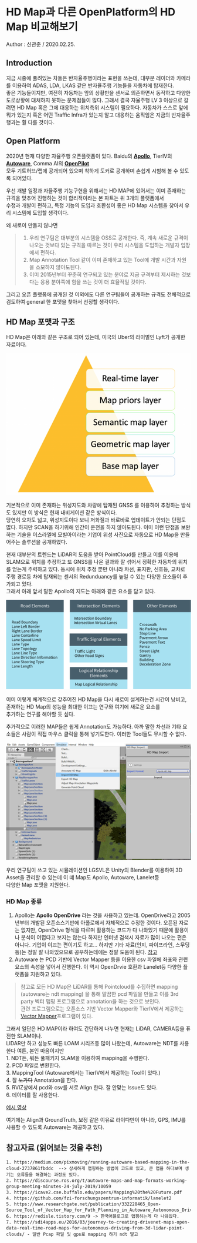 # HD Map과 다른 OpenPlatform의 HD Map 비교해보기
Author : 신관준 / 2020.02.25.

## Introduction
지금 시중에 풀려있는 차들은 반자율주행이라는 표현을 쓰는데, 대부분 레이더와 카메라를 이용하여 ADAS, LDA, LKAS 같은 반자율주행 기능들을 자동차에 탑재한다.   
좋은 기능들이지만, 여전히 자동차는 앞의 상황만을 센서로 의존하면서 동작하고 다양한 도로상황에 대처하지 못하는 문제점들이 많다. 그래서 결국
자율주행 LV 3 이상으로 갈려면 HD Map 혹은 그에 대응하는 위치측위 시스템이 필요하다. 자동차가 스스로 앞에 뭐가 있는지 혹은 어떤 Traffic Infra가 있는지 알고
대응하는 움직임은 지금의 반자율주행과는 훨 다를 것이다.

## Open Platform
2020년 현재 다양한 자율주행 오픈플랫폼이 있다. Baidu의 [__Apollo__](https://github.com/ApolloAuto/apollo), TierIV의 [__Autoware__](https://gitlab.com/autowarefoundation/autoware.ai), Comma AI의 [__OpenPilot__](https://github.com/commaai/openpilot)   
모두 기트허브/랩에 공개되어 있으며
착하게 도커로 공개하며 손쉽게 시험해 볼 수 있도록 되어있다.

우선 개발 일정과 자율주행 기능구현을 위해서는 HD MAP에 있어서는 이미 존재하는 규격을 맞추어 진행하는 것이 합리적이라는 본 파트는 위 3개의 플랫폼에서   
수정과 개발이 편하고, 특정 기능의 도입과 호환성이 좋은 HD Map 시스템을 찾아서 우리 시스템에 도입할 생각이다.   

왜 새로이 만들지 않냐면
>  1. 우리 연구팀은 대부분의 시스템을 OSS로 공개한다. 즉, 계속 새로운 규격이 나오는 것보다 있는 규격을 따르는 것이 우리 시스템을 도입하는 개발자 입장에서 편하다.
>  2. Map Annotation Tool 같이 이미 존재하고 있는 Tool에 개발 시간과 자원을 소모하지 않아도된다.
>  3. 이미 2015년부터 꾸준히 연구되고 있는 분야로 지금 규격부터 제시하는 것보다는 응용 분야쪽에 힘을 쓰는 것이 더 효율적일 것이다.

그리고 오픈 플랫폼에 공개된 것 이외에도 다른 연구팀들이 공개하는 규격도 전체적으로 검토하여 general 한 포맷을 찾아서 선정할 생각이다.

## HD Map 포맷과 구조
HD Map은 아래와 같은 구조로 되어 있는데, 미국의 Uber의 라이벌인 Lyft가 공개한 자료이다.

![hdmap-layer](media/hdmap-layer.png)

기본적으로 이미 존재하는 위성지도와 차량에 탑재된 GNSS 를 이용하여 추정하는 방식도 있지만 이 방식은 현재 내비게이션 같은 방식이다.   
당연히 오차도 넓고, 위성지도이다 보니 저화질과 바로바로 업데이트가 안되는 단점도 많다. 하지만 SCAN을 하기위해 인간이 운전을 하지 않아도된다.
이미 이런 단점을 보완하는 기술을 이스라엘에 모빌아이라는 기업이 위성 사진으로 자동으로 HD Map을 만들어주는 솔루션을 공개하였다.   

현재 대부분의 트렌드는 LiDAR의 도움을 받아 PointCloud를 만들고
이를 이용해 SLAM으로 위치를 추정하고 또 GNSS를 나온 결과와 잘 섞어서 정확한 자동차의 위치를 얻는게 주력하고 있다. 동시에
위치 추정 뿐만 아니라 차선, 표지판, 신호등, 교차로 주행 경로등 차에 탑재되는 센서의 Redunduancy를 높일 수 있는 다양한 요소들이 추가되고 있다.   
그래서 아래 앞서 말한 Apollo의 지도는 아래와 같은 요소를 담고 있다.   

![apolloMap](media/apolloMapComponent.png)

이미 이렇게 체계적으로 갖추어진 HD Map을 다시 새로이 설계하는건 시간이 낭비고, 존재하는 HD Map의 성능을 최대한 이끄는 연구와 여기에 새로운 요소를   
추가하는 연구를 해야할 듯 싶다.

추가적으로 이러한 MAP들은 쉽게 Annotation도 가능하다. 아까 말한 차선과 기타 요소들은 사람이 직접 마우스 클릭을 통해 넣기도한다.
이러한 Tool들도 무시할 수 없다.

![LGSVL](media/annotation-import.png)

우리 연구팀이 쓰고 있는 시뮬레이션인 LGSVL은 Unity의 Blender를 이용하여 3D Asset을 관리할 수 있는데 이 떄 Map도 Apollo, Autoware, Lanelet등   
다양한 Map 포맷을 지원한다. 

### HD Map 종류
  1. Apollo는 __Apollo OpenDrive__ 라는 것을 사용하고 있는데. OpenDrive라고 2005년부터 개발된 오픈소스기반에 아폴로에서 자체적으로 수정한 것이다. 오픈된 자료는 없지만, OpenDrive 형식을 따르며 활용하는 코드가 다 나와있기 때문에 활용이나 분석이 어렵다고 보지는 않는다 하지만 인터넷 검색시 자료가 많이 나오는 편은 아니다.
     기업이 이끄는 편이기도 하고... 하지만 기타 자료(인지, 파이프라인, 스무딩 등)는 정말 잘 나와있으므로 공부하는데에는 정말 도움이 된다. [참고](https://github.com/ApolloAuto/apollo/tree/master/docs/specs)
  2. Autoware 는 PCD 기반에 Vector Mapper 등을 이용한 csv 파일에 좌표와 관련 요소의 속성을 넣어서 진행한다. 이 역시 OpenDrvie 호환과 Lanelet등 다양한 플랫폼을 지원하고 있다.
  > 참고로 모든 HD Map은 LiDAR를 통해 Pointcloud를 수집하면 mapping (autoware는 ndt mapping) 을 통해 말끔한 pcd 파일을 만들고 이를 3rd party 벡터 맵핑 프로그램으로 annotation을 하는 것으로 보인다.   
  > 관련 프로그램으로는 오픈소스 기반 Vector Mapper와 TierIV에서 제공하는 [Vector Mapper](https://tools.tier4.jp/feature/vector_map_builder/
  )프로그램이 있다.
  
  
  그래서 일단은 HD MAP이라 하여도 간단하게 나누면
    현재는 LiDAR, CAMERA등을 퓨전한 SLAM이나.   
    LIDAR만 하고 성능도 빠른 LOAM 시리즈등 많이 나왔는데, Autoware는 NDT를 사용한다 여튼, 본인 마음이지만   
      1. NDT든, 뭐든 풀패키지 SLAM을 이용하여 mapping을 수행한다.   
      2. PCD 파일로 변환한다.   
      3. MappingTool (Autoware에서는 TierIV에서 제공하는 Tool이 있다.)   
      4. 잘 ~~노가다~~ Annotation을 한다.   
      5. RVIZ상에서 pcd와 csv를 서로 Align 한다. 잘 안맞는 Issue도 있다.   
      6. 데이터를 잘 사용한다.   
      
  [예시 영상](https://www.youtube.com/watch?v=OpvTeTaiXo4)
     
  여기에는 Align과 GroundTruth, 보정 같은 이유로 라이다만이 아니라, GPS, IMU를 사용할 수 있도록 Autoware는 제공하고 있다.
  
  
  
  
  ## 참고자료 (읽어보는 것을 추천)
    1. https://medium.com/pixmoving/running-autoware-based-mapping-in-the-cloud-2737861fbddc  --> 상세하게 맵핑하는 방법이 코드로 있고, 큰 맵을 하다보며 생기는 오류들을 해결하는 과정도 있다.
    2. https://discourse.ros.org/t/autoware-maps-and-map-formats-working-group-meeting-minutes-24-july-2019/10059 
    3. https://icave2.cse.buffalo.edu/papers/Mapping%20the%20Future.pdf
    4. https://github.com/fzi-forschungszentrum-informatik/lanelet2
    5. https://www.researchgate.net/publication/332228465_Open-Source_Tool_of_Vector_Map_for_Path_Planning_in_Autoware_Autonomous_Driving_Software
    6. https://redisle.tistory.com/9 -> 한국어블로그로 맵핑하는게 다 나와있다.
    7. https://sdi4apps.eu/2016/03/journey-to-creating-drivenet-maps-open-data-real-time-road-maps-for-autonomous-driving-from-3d-lidar-point-clouds/ - 일반 Pcap 파일 및 gps로 mapping 하기 ndt 말고
